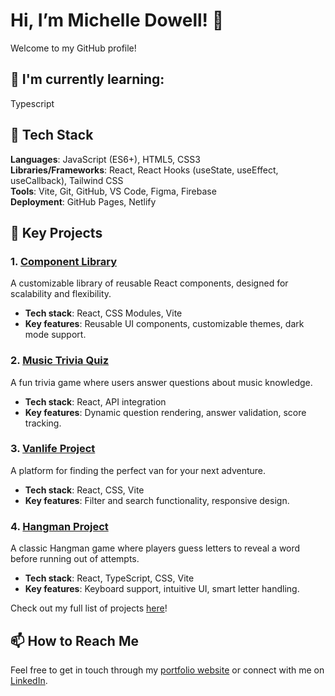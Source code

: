 # Hi, I’m Michelle Dowell! 👋  
Welcome to my GitHub profile!

## 🌱 I'm currently learning:
Typescript

## 🔧 Tech Stack  
**Languages**: JavaScript (ES6+), HTML5, CSS3  
**Libraries/Frameworks**: React, React Hooks (useState, useEffect, useCallback), Tailwind CSS  
**Tools**: Vite, Git, GitHub, VS Code, Figma, Firebase  
**Deployment**: GitHub Pages, Netlify  

## 🌟 Key Projects  

### 1. [Component Library](https://github.com/Mdowel/component-library)  
A customizable library of reusable React components, designed for scalability and flexibility.  
- **Tech stack**: React, CSS Modules, Vite  
- **Key features**: Reusable UI components, customizable themes, dark mode support.  

### 2. [Music Trivia Quiz](https://github.com/Mdowel/my-trivia-quiz)  
A fun trivia game where users answer questions about music knowledge.  
- **Tech stack**: React, API integration  
- **Key features**: Dynamic question rendering, answer validation, score tracking.  

### 3. [Vanlife Project](https://github.com/Mdowel/van-life)  
A platform for finding the perfect van for your next adventure.  
- **Tech stack**: React, CSS, Vite  
- **Key features**: Filter and search functionality, responsive design.
  
### 4. [Hangman Project](https://github.com/Mdowel/hangman)  
A classic Hangman game where players guess letters to reveal a word before running out of attempts.
- **Tech stack**: React, TypeScript, CSS, Vite  
- **Key features**: Keyboard support, intuitive UI, smart letter handling.  

Check out my full list of projects [here](https://github.com/Mdowel?tab=repositories)!

## 📫 How to Reach Me  
Feel free to get in touch through my [portfolio website](https://michelle-dowell-portfolio.netlify.app/) or connect with me on [LinkedIn](https://www.linkedin.com/in/michelle-dowell-84b39a332/).

<!-- MARKDOWN LINKS & IMAGES -->
<!-- https://www.markdownguide.org/basic-syntax/#reference-style-links -->
[linkedin-shield]: https://img.shields.io/badge/-LinkedIn-black.svg?style=for-the-badge&logo=linkedin&colorB=555
[linkedin-url]: www.linkedin.com/in/michelle-dowell-84b39a332
